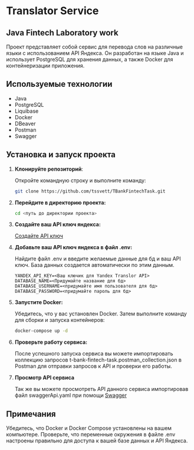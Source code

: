 # Translator Service
## Java Fintech Laboratory work
Проект представляет собой сервис для перевода слов на различные языки с использованием API Яндекса. Он разработан на языке Java и использует PostgreSQL для хранения данных, а также Docker для контейнеризации приложения.

## Используемые технологии

- Java
- PostgreSQL
- Liquibase
- Docker
- DBeaver
- Postman
- Swagger


## Установка и запуск проекта


1. **Клонируйте репозиторий**:

   Откройте командную строку и выполните команду:
   ```bash
   git clone https://github.com/tssvett/TBankFintechTask.git

2. **Перейдите в директорию проекта:**
    ```bash
    cd <путь до директории проекта>


3. **Cоздайте ваш API ключ яндекса:**

   [Создайте API ключ](https://yandex.cloud/ru/docs/translate/operations/sa-api-key?utm_referrer=https%3A%2F%2Fyandex.ru%2F)

3. **Добавьте ваш API ключ яндекса в файл .env:**
 
   Найдите файл .env и введите желаемые данные для бд и ваш API ключ.
   База данных создается автоматически по этим данным.
   ```
   YANDEX_API_KEY=<Ваш ключик для Yandex Translor API>
   DATABASE_NAME=<Придумайте название для бд>
   DATABASE_USERNAME=<придумайте имя пользователя для бд>
   DATABASE_PASSWORD=<придумайте пароль для бд>

4. **Запустите Docker:**

   Убедитесь, что у вас установлен Docker. Затем выполните команду для сборки и запуска контейнеров:
   ```bash
   docker-compose up -d

5. **Проверьте работу сервиса:**

    После успешного запуска сервиса вы можете импортировать коллекцию запросов t-bank-fintech-task.postman_collection.json в Postman для отправки запросов к API и проверки его работы.


6. **Просмотр API сервиса**

    Так же вы можете просмотреть API данного сервиса импортировав файл swaggerApi.yaml при помощи [Swagger](https://editor.swagger.io/)
## Примечания
Убедитесь, что Docker и Docker Compose установлены на вашем компьютере.
Проверьте, что переменные окружения в файле .env настроены правильно для доступа к вашей базе данных и API Яндекса.
